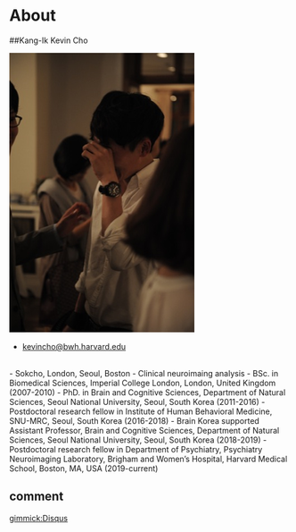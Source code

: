 About
=====

##Kang-Ik Kevin Cho

![myPic.jpg](img/myPic.jpg)

- kevincho@bwh.harvard.edu
<br>
- Sokcho, London, Seoul, Boston
- Clinical neuroimaing analysis
- BSc. in Biomedical Sciences, Imperial College London, London, United Kingdom (2007-2010)
- PhD. in Brain and Cognitive Sciences, Department of Natural Sciences, Seoul National University, Seoul, South Korea (2011-2016)
- Postdoctoral research fellow in Institute of Human Behavioral Medicine, SNU-MRC, Seoul, South Korea (2016-2018)
- Brain Korea supported Assistant Professor, Brain and Cognitive Sciences, Department of Natural Sciences, Seoul National University, Seoul, South Korea (2018-2019)
- Postdoctoral research fellow in Department of Psychiatry, Psychiatry Neuroimaging Laboratory, Brigham and Women’s Hospital, Harvard Medical School, Boston, MA, USA (2019-current)

<br>

comment
--------

[gimmick:Disqus](kcho)
